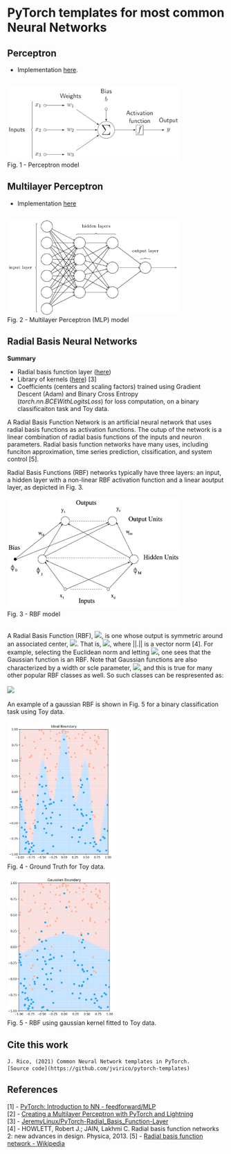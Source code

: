 
# PyTorch templates for most common Neural Networks

## Perceptron
- Implementation [here](./perceptron.py).

\
<img src="./img/perceptron.png" alt="drawing" width="400"/>\
Fig. 1 - Perceptron model


## Multilayer Perceptron
- Implementation [here](./multilayer_perceptron.py)

\
<img src="./img/mlp_network.png" alt="drawing" width="400"/>\
Fig. 2 - Multilayer Perceptron (MLP) model

## Radial Basis Neural Networks

**Summary**
- Radial basis function layer ([here](./radial_basis_function_nn.py))
- Library of kernels ([here](./radial_basis_functions.py)) [3]
- Coefficients (centers and scaling factors) trained using Gradient Descent (Adam) and Binary Cross Entropy (*torch.nn.BCEWithLogitsLoss*) for loss computation, on a binary classificaiton task and Toy data.

A Radial Basis Function Network is an artificial neural network that uses radial basis functions as activation functions. The outup of the network is a linear combination of radial basis functions of the inputs and neuron parameters. Radial basis function networks have many uses, including funciton approximation, time series prediction, clssification, and system control [5].

Radial Basis Functions (RBF) networks typically have three layers: an input, a hidden layer with a non-linear RBF activation function and a linear aoutput layer, as depicted in Fig. 3.

<img src="./img/RadialBasisFunctionNet.png" alt="drawing" width="400"/>\
Fig. 3 - RBF model

\
A Radial Basis Function (RBF), <img src="https://render.githubusercontent.com/render/math?math=\Phi_c">, is one whose output is symmetric around an associated center, <img src="https://render.githubusercontent.com/render/math?math=\mu_c">. That is, <img src="https://render.githubusercontent.com/render/math?math=\Phi_c(x) = \Phi(||x-\mu_c||)">, where ||.|| is a vector norm [4]. For example, selecting the Euclidean norm and letting <img src="https://render.githubusercontent.com/render/math?math=\Phi(r)=e^{-r^2/\sigma^2}">, one sees that the Gaussian function is an RBF. Note that Gaussian functions are also characterized by a width or scle parameter, <img src="https://render.githubusercontent.com/render/math?math=\Phi(r)=\sigma">, and this is true for many other popular RBF classes as well. So such classes can be respresented as:
\
\
<img src="https://render.githubusercontent.com/render/math?math=\Phi_c(x) = \Phi(||x-\mu_c||;\sigma)">

An example of a gaussian RBF is shown in Fig. 5 for a binary classification task using Toy data.\
\
<img src="./img/GT.png" alt="drawing" width="250"/>\
Fig. 4 - Ground Truth for Toy data.

<img src="./img/gaussian.png" alt="drawing" width="250"/>\
Fig. 5 - RBF using gaussian kernel fitted to Toy data.



## Cite this work
    J. Rico, (2021) Common Neural Network templates in PyTorch. 
    [Source code](https://github.com/jvirico/pytorch-templates)


## References
[1] - [PyTorch: Introduction to NN - feedforward/MLP](https://medium.com/biaslyai/pytorch-introduction-to-neural-network-feedforward-neural-network-model-e7231cff47cb)\
[2] - [Creating a Multilayer Perceptron with PyTorch and Lightning](https://www.machinecurve.com/index.php/2021/01/26/creating-a-multilayer-perceptron-with-pytorch-and-lightning/)
\
[3] - [JeremyLinux/PyTorch-Radial_Basis_Function-Layer](https://github.com/JeremyLinux/PyTorch-Radial-Basis-Function-Layer)
\
[4] - HOWLETT, Robert J.; JAIN, Lakhmi C. Radial basis function networks 2: new advances in design. Physica, 2013.
[5] - [Radial basis function network - Wikipedia](https://en.wikipedia.org/wiki/Radial_basis_function_network)


